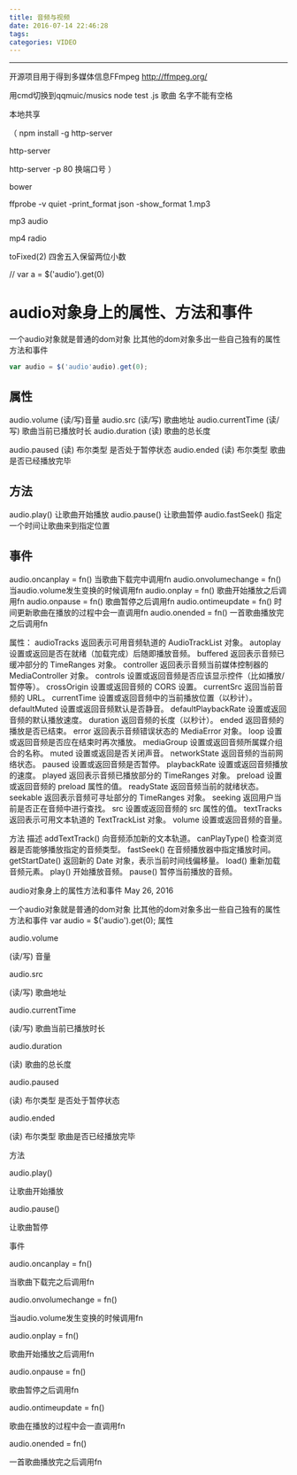 ```yaml
---
title: 音频与视频
date: 2016-07-14 22:46:28
tags:
categories: VIDEO
---
```

------

<!-- more -->

开源项目用于得到多媒体信息FFmpeg
http://ffmpeg.org/

用cmd切换到qqmuic/musics
node test .js
歌曲 名字不能有空格

本地共享

（
npm install -g http-server

http-server

http-server -p 80 换端口号
）

bower

ffprobe -v quiet -print_format json -show_format 1.mp3

mp3 audio

mp4 radio

toFixed(2) 四舍五入保留两位小数

// var a = $('audio').get(0)

# audio对象身上的属性、方法和事件
一个audio对象就是普通的dom对象
比其他的dom对象多出一些自己独有的属性方法和事件

```javascript
var audio = $('audio'audio).get(0);
```
## 属性
audio.volume (读/写)音量
audio.src (读/写) 歌曲地址
audio.currentTime (读/写) 歌曲当前已播放时长
audio.duration (读) 歌曲的总长度

audio.paused (读) 布尔类型 是否处于暂停状态
audio.ended (读) 布尔类型 歌曲 是否已经播放完毕

## 方法
audio.play() 让歌曲开始播放
audio.pause() 让歌曲暂停
audio.fastSeek() 指定一个时间让歌曲来到指定位置

## 事件
audio.oncanplay = fn() 当歌曲下载完中调用fn
audio.onvolumechange = fn() 当audio.volume发生变换的时候调用fn
audio.onplay = fn() 歌曲开始播放之后调用fn
audio.onpause = fn() 歌曲暂停之后调用fn
audio.ontimeupdate = fn() 时间更新歌曲在播放的过程中会一直调用fn
audio.onended = fn() 一首歌曲播放完之后调用fn

属性：
audioTracks 返回表示可用音频轨道的 AudioTrackList 对象。
autoplay 设置或返回是否在就绪（加载完成）后随即播放音频。
buffered 返回表示音频已缓冲部分的 TimeRanges 对象。
controller 返回表示音频当前媒体控制器的 MediaController 对象。
controls 设置或返回音频是否应该显示控件（比如播放/暂停等）。
crossOrigin 设置或返回音频的 CORS 设置。
currentSrc 返回当前音频的 URL。
currentTime 设置或返回音频中的当前播放位置（以秒计）。
defaultMuted 设置或返回音频默认是否静音。
defaultPlaybackRate 设置或返回音频的默认播放速度。
duration 返回音频的长度（以秒计）。
ended 返回音频的播放是否已结束。
error 返回表示音频错误状态的 MediaError 对象。
loop 设置或返回音频是否应在结束时再次播放。
mediaGroup 设置或返回音频所属媒介组合的名称。
muted 设置或返回是否关闭声音。
networkState 返回音频的当前网络状态。
paused 设置或返回音频是否暂停。
playbackRate 设置或返回音频播放的速度。
played 返回表示音频已播放部分的 TimeRanges 对象。
preload 设置或返回音频的 preload 属性的值。
readyState 返回音频当前的就绪状态。
seekable 返回表示音频可寻址部分的 TimeRanges 对象。
seeking 返回用户当前是否正在音频中进行查找。
src 设置或返回音频的 src 属性的值。
textTracks 返回表示可用文本轨道的 TextTrackList 对象。
volume 设置或返回音频的音量。

方法 描述
addTextTrack() 向音频添加新的文本轨道。
canPlayType() 检查浏览器是否能够播放指定的音频类型。
fastSeek() 在音频播放器中指定播放时间。
getStartDate() 返回新的 Date 对象，表示当前时间线偏移量。
load() 重新加载音频元素。
play() 开始播放音频。
pause() 暂停当前播放的音频。

audio对象身上的属性方法和事件
May 26, 2016

一个audio对象就是普通的dom对象 比其他的dom对象多出一些自己独有的属性方法和事件
var audio = $('audio').get(0);
属性

audio.volume

(读/写) 音量

audio.src

(读/写) 歌曲地址

audio.currentTime

(读/写) 歌曲当前已播放时长

audio.duration

(读) 歌曲的总长度

audio.paused

(读) 布尔类型 是否处于暂停状态

audio.ended

(读) 布尔类型 歌曲是否已经播放完毕

方法

audio.play()

让歌曲开始播放

audio.pause()

让歌曲暂停

事件

audio.oncanplay = fn()

当歌曲下载完之后调用fn

audio.onvolumechange = fn()

当audio.volume发生变换的时候调用fn

audio.onplay = fn()

歌曲开始播放之后调用fn

audio.onpause = fn()

歌曲暂停之后调用fn

audio.ontimeupdate = fn()

歌曲在播放的过程中会一直调用fn

audio.onended = fn()

一首歌曲播放完之后调用fn
